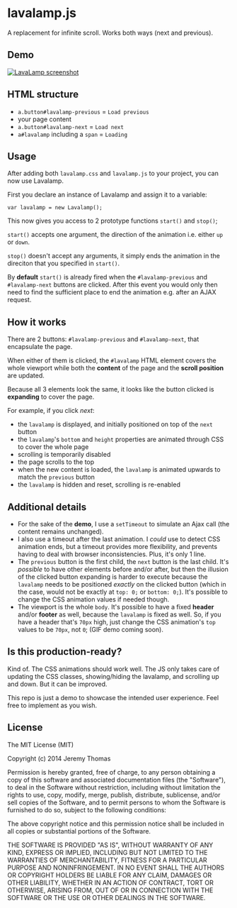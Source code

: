 lavalamp.js
===========

A replacement for infinite scroll. Works both ways (next and previous).

## Demo

[![LavaLamp screenshot](https://raw.github.com/jgthms/lavalamp.js/master/lavalamp.gif)](http://jgthms.com/lavalamp.js/lavalamp.html)

## HTML structure

* `a.button#lavalamp-previous` = `Load previous`
* your page content
* `a.button#lavalamp-next` = `Load next`
* `a#lavalamp` including a `span` = `Loading`

## Usage

After adding both `lavalamp.css` and `lavalamp.js` to your project, you can now use Lavalamp.

First you declare an instance of Lavalamp and assign it to a variable:

```
var lavalamp = new Lavalamp();

```

This now gives you access to 2 prototype functions `start()` and `stop()`;


`start()` accepts one argument, the direction of the animation i.e. either `up` or `down`.

`stop()` doesn't accept any arguments, it simply ends the animation in the direciton that you specified in `start()`.

By **default** `start()` is already fired when the `#lavalamp-previous` and `#lavalamp-next` buttons are clicked. After this event you would only then need to find the sufficient place to end the animation e.g. after an AJAX request.

## How it works

There are 2 buttons: `#lavalamp-previous` and `#lavalamp-next`, that encapsulate the page.

When either of them is clicked, the `#lavalamp` HTML element covers the whole viewport while both the **content** of the page and the **scroll position** are updated.

Because all 3 elements look the same, it looks like the button clicked is **expanding** to cover the page.

For example, if you click *next*:

* the `lavalamp` is displayed, and initially positioned on top of the `next` button
* the `lavalamp`'s `bottom` and `height` properties are animated through CSS to cover the whole page
* scrolling is temporarily disabled
* the page scrolls to the top
* when the new content is loaded, the `lavalamp` is animated upwards to match the `previous` button
* the `lavalamp` is hidden and reset, scrolling is re-enabled

## Additional details

* For the sake of the **demo**, I use a `setTimeout` to simulate an Ajax call (the content remains unchanged).
* I also use a timeout after the last animation. I *could* use to detect CSS animation ends, but a timeout provides more flexibility, and prevents having to deal with browser inconsistencies. Plus, it's only 1 line.
* The `previous` button is the first child, the `next` button is the last child. It's *possible* to have other elements before and/or after, but then the illusion of the clicked button expanding is harder to execute because the `lavalamp` needs to be positioned *exactly* on the clicked button (which in the case, would not be exactly at `top: 0;` or `bottom: 0;`). It's possible to change the CSS animation values if needed though.
* The viewport is the whole `body`. It's possible to have a fixed **header** and/or **footer** as well, because the `lavalamp` is fixed as well. So, if you have a header that's `70px` high, just change the CSS animation's `top` values to be `70px`, not `0`; (GIF demo coming soon).

## Is this production-ready?

Kind of. The CSS animations should work well. The JS only takes care of updating the CSS classes, showing/hiding the lavalamp, and scrolling up and down. But it can be improved.

This repo is just a demo to showcase the intended user experience. Feel free to implement as you wish.

## License

The MIT License (MIT)

Copyright (c) 2014 Jeremy Thomas

Permission is hereby granted, free of charge, to any person obtaining a copy
of this software and associated documentation files (the "Software"), to deal
in the Software without restriction, including without limitation the rights
to use, copy, modify, merge, publish, distribute, sublicense, and/or sell
copies of the Software, and to permit persons to whom the Software is
furnished to do so, subject to the following conditions:

The above copyright notice and this permission notice shall be included in all
copies or substantial portions of the Software.

THE SOFTWARE IS PROVIDED "AS IS", WITHOUT WARRANTY OF ANY KIND, EXPRESS OR
IMPLIED, INCLUDING BUT NOT LIMITED TO THE WARRANTIES OF MERCHANTABILITY,
FITNESS FOR A PARTICULAR PURPOSE AND NONINFRINGEMENT. IN NO EVENT SHALL THE
AUTHORS OR COPYRIGHT HOLDERS BE LIABLE FOR ANY CLAIM, DAMAGES OR OTHER
LIABILITY, WHETHER IN AN ACTION OF CONTRACT, TORT OR OTHERWISE, ARISING FROM,
OUT OF OR IN CONNECTION WITH THE SOFTWARE OR THE USE OR OTHER DEALINGS IN THE
SOFTWARE.